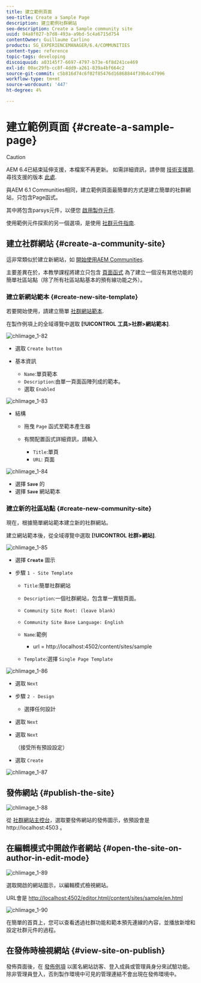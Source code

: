 ```yaml
---
title: 建立範例頁面
seo-title: Create a Sample Page
description: 建立範例社群網站
seo-description: Create a Sample community site
uuid: 04a8f027-b7d8-493a-a9bd-5c4a6715d754
contentOwner: Guillaume Carlino
products: SG_EXPERIENCEMANAGER/6.4/COMMUNITIES
content-type: reference
topic-tags: developing
discoiquuid: a03145f7-6697-4797-b73e-6f8d241ce469
exl-id: 00ac29fb-cc8f-4dd9-a261-839a4bf664c2
source-git-commit: c5b816d74c6f02f85476d16868844f39b4c47996
workflow-type: tm+mt
source-wordcount: '447'
ht-degree: 4%

---
```


# 建立範例頁面 {#create-a-sample-page}

>[!CAUTION]
>
>AEM 6.4已結束延伸支援，本檔案不再更新。 如需詳細資訊，請參閱 [技術支援期](https://helpx.adobe.com//tw/support/programs/eol-matrix.html). 尋找支援的版本 [此處](https://experienceleague.adobe.com/docs/).

與AEM 6.1 Communities相同，建立範例頁面最簡單的方式是建立簡單的社群網站，只包含Page函式。

其中將包含parsys元件，以便您 [啟用製作元件](basics.md#accessing-communities-components).

使用範例元件探索的另一個選項，是使用 [社群元件指南](components-guide.md).

## 建立社群網站 {#create-a-community-site}

這非常類似於建立新網站，如 [開始使用AEM Communities](getting-started.md).

主要差異在於，本教學課程將建立只包含 [頁面函式](functions.md#page-function) 為了建立一個沒有其他功能的簡單社區站點（除了所有社區站點基本的預有線功能之外）。

### 建立新網站範本 {#create-new-site-template}

若要開始使用，請建立簡單 [社群網站範本](sites.md).

在製作例項上的全域導覽中選取 **[!UICONTROL 工具>社群>網站範本]**.

![chlimage_1-82](assets/chlimage_1-82.png)

* 選取 `Create button`
* 基本資訊

   * `Name`:單頁範本
   * `Description`:由單一頁面函陣列成的範本。
   * 選取 `Enabled`

![chlimage_1-83](assets/chlimage_1-83.png)

* 結構

   * 拖曳 `Page` 函式至範本產生器
   * 有關配置函式詳細資訊，請輸入

      * `Title`:單頁
      * `URL`: 頁面

![chlimage_1-84](assets/chlimage_1-84.png)

* 選擇 **`Save`** 的
* 選擇 **`Save`** 網站範本

### 建立新的社區站點 {#create-new-community-site}

現在，根據簡單網站範本建立新的社群網站。

建立網站範本後，從全域導覽中選取 **[!UICONTROL 社群>網站]**.

![chlimage_1-85](assets/chlimage_1-85.png)

* 選擇 **`Create`** 圖示

* 步驟 `1 - Site Template`

   * `Title`:簡單社群網站
   * `Description`:一個社群網站，包含單一實驗頁面。
   * `Community Site Root: (leave blank)`
   * `Community Site Base Language: English`
   * `Name`:範例

      * url = http://localhost:4502/content/sites/sample
   * `Template`:選擇 `Single Page Template`


![chlimage_1-86](assets/chlimage_1-86.png)

* 選取 `Next`
* 步驟 `2 - Design`

   * 選擇任何設計

* 選取 `Next`
* 選取 `Next`

   （接受所有預設設定）

* 選取 `Create`

![chlimage_1-87](assets/chlimage_1-87.png)

## 發佈網站 {#publish-the-site}

![chlimage_1-88](assets/chlimage_1-88.png)

從 [社群網站主控台](sites-console.md)，選取要發佈網站的發佈圖示，依預設會是http://localhost:4503 。

## 在編輯模式中開啟作者網站 {#open-the-site-on-author-in-edit-mode}

![chlimage_1-89](assets/chlimage_1-89.png)

選取開啟的網站圖示，以編輯模式檢視網站。

URL會是 [http://localhost:4502/editor.html/content/sites/sample/en.html](http://localhost:4502/editor.html/content/sites/sample/en.html)

![chlimage_1-90](assets/chlimage_1-90.png)

在簡單的首頁上，您可以查看透過社群功能和範本預先連線的內容，並播放新增和設定社群元件的過程。

## 在發佈時檢視網站 {#view-site-on-publish}

發佈頁面後，在 [發佈例項](http://localhost:4503/content/sites/sample/en.html) 以匿名網站訪客、登入成員或管理員身分來試驗功能。 除非管理員登入，否則製作環境中可見的管理連結不會出現在發佈環境中。
